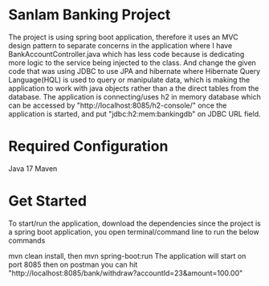# Sanlam Banking Project
The project is using spring boot application, therefore it uses an MVC design pattern to separate concerns in the application where I have BankAccountController.java
which has less code because is dedicating more logic to the service being injected to the class.
And change the given code that was using JDBC to use JPA and hibernate where Hibernate Query Language(HQL) is used to query or manipulate data, which is making the application to work with java objects rather than a the direct tables from the database.
The application is connecting/uses h2 in memory database which can be accessed by "http://localhost:8085/h2-console/" once the application is started, and put "jdbc:h2:mem:bankingdb" on JDBC URL field. 


# Required Configuration
Java 17
Maven 

# Get Started
To start/run the application, download the dependencies since the project is a spring boot application, you open terminal/command line to run the below commands

mvn clean install, then 
mvn spring-boot:run
The application will start on port 8085
then on postman you can hit 
"http://localhost:8085/bank/withdraw?accountId=23&amount=100.00"
